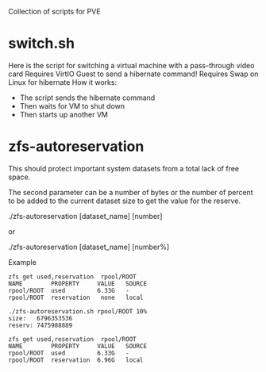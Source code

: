 Collection of scripts for PVE

# switch.sh

Here is the script for switching a virtual machine with a pass-through video card
Requires VirtIO Guest to send a hibernate command!
Requires Swap on Linux for hibernate
How it works:

- The script sends the hibernate command
- Then waits for VM to shut down
- Then starts up another VM


# zfs-autoreservation
This should protect important system datasets from a total lack of free space.

The second parameter can be a number of bytes or the number of percent to be added to the current dataset size to get the value for the reserve.

./zfs-autoreservation [dataset_name] [number]

or
 
./zfs-autoreservation [dataset_name] [number%]

Example
```
zfs get used,reservation  rpool/ROOT
NAME        PROPERTY     VALUE   SOURCE
rpool/ROOT  used         6.33G   -
rpool/ROOT  reservation   none   local

./zfs-autoreservation.sh rpool/ROOT 10%
size:   6796353536
reserv: 7475988889

zfs get used,reservation  rpool/ROOT
NAME        PROPERTY     VALUE   SOURCE
rpool/ROOT  used         6.33G   -
rpool/ROOT  reservation  6.96G   local
```
  
